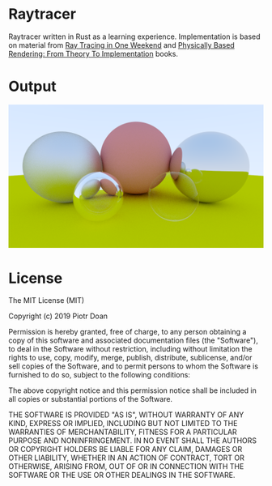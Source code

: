 Raytracer
====
Raytracer written in Rust as a learning experience. Implementation is based on material from [Ray Tracing in One Weekend](http://in1weekend.blogspot.com/2016/01/ray-tracing-in-one-weekend.html) and [Physically Based Rendering: From Theory To Implementation](http://www.pbr-book.org/) books.

Output
====
![](renders/spheres.png)

License
====
The MIT License (MIT)

Copyright (c) 2019 Piotr Doan

Permission is hereby granted, free of charge, to any person obtaining a copy of this software and associated documentation files (the "Software"), to deal in the Software without restriction, including without limitation the rights to use, copy, modify, merge, publish, distribute, sublicense, and/or sell copies of the Software, and to permit persons to whom the Software is furnished to do so, subject to the following conditions:

The above copyright notice and this permission notice shall be included in all copies or substantial portions of the Software.

THE SOFTWARE IS PROVIDED "AS IS", WITHOUT WARRANTY OF ANY KIND, EXPRESS OR IMPLIED, INCLUDING BUT NOT LIMITED TO THE WARRANTIES OF MERCHANTABILITY, FITNESS FOR A PARTICULAR PURPOSE AND NONINFRINGEMENT. IN NO EVENT SHALL THE AUTHORS OR COPYRIGHT HOLDERS BE LIABLE FOR ANY CLAIM, DAMAGES OR OTHER LIABILITY, WHETHER IN AN ACTION OF CONTRACT, TORT OR OTHERWISE, ARISING FROM, OUT OF OR IN CONNECTION WITH THE SOFTWARE OR THE USE OR OTHER DEALINGS IN THE SOFTWARE.
